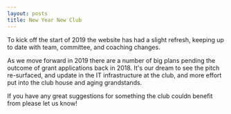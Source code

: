 ```yaml
---
layout: posts
title: New Year New Club
---
```

 
To kick off the start of 2019 the website has had a slight refresh, keeping up to date with team, committee, and coaching changes.

As we move forward in 2019 there are a number of big plans pending the outcome of grant applications back in 2018. It's our dream to see the pitch re-surfaced, and update in the IT infrastructure at the club, and more effort put into the club house and aging grandstands.

If you have any great suggestions for something the club couldn benefit from please let us know!